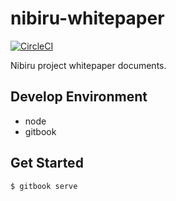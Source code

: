 # nibiru-whitepaper
[![CircleCI](https://circleci.com/gh/nibiruproject/whitepaper/tree/master.svg?style=svg&circle-token=9e24ae4f9aa9467c109ade6128c4909ae7bdd4ca)](https://circleci.com/gh/nibiruproject/whitepaper/tree/master)

Nibiru project whitepaper documents.

## Develop Environment
- node
- gitbook 

## Get Started
```
$ gitbook serve
```
